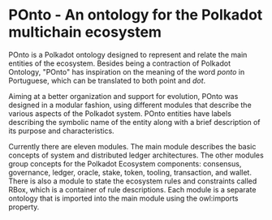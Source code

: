 # POnto - An ontology for the Polkadot multichain ecosystem
POnto is a Polkadot ontology designed to represent and relate the main entities of the ecosystem. Besides being a contraction of Polkadot Ontology, "POnto" has inspiration on the meaning of the word *ponto* in Portuguese, which can be translated to both point and *dot*.

Aiming at a better organization and support for evolution, POnto was designed in a modular fashion, using different modules that describe the various aspects of the Polkadot system. POnto entities have labels describing the symbolic name of the entity along with a brief description of its purpose and characteristics. 

Currently there are eleven modules. The main module describes the basic concepts of system and distributed ledger architectures. The other modules group concepts for the Polkadot Ecosystem components: consensus, governance, ledger, oracle, stake, token, tooling, transaction, and wallet. There is also a module to state the ecosystem rules and constraints called RBox, which is a container of rule descriptions. Each module is a separate ontology that is imported into the main module using the owl:imports property.
